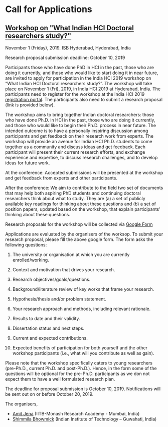 # Call for Applications

## [Workshop on "What Indian HCI Doctoral researchers study?"](https://amitjenaiitbm.github.io/IndiaHCI2019/)

November 1 (Friday), 2019.
ISB Hyderabad, Hyderabad, India


Research proposal submission deadline: October 10, 2019

Participants those who have done PhD in HCI in the past, those who are doing it currently, and those who would like to start doing it in near future, are invited to apply for participation in the India HCI 2019 workshop on “What Indian HCI Doctoral researchers study?”. The workshop will take place on November 1 (Fri), 2019, in India HCI 2019 at Hyderabad, India. The participants need to register for the workshop at the India HCI 2019 [registration portal](https://www.indiahci.org/indiahci_2019/register/). The participants also need to submit a research proposal (link is provided below).

The workshop aims to bring together Indian doctoral researchers: those who have done Ph.D. in HCI in the past, those who are doing it currently, and those who would like to begin their Ph.D. process in near future. The intended outcome is to have a personally inspiring discussion among participants and get feedback on their research work from experts. The workshop will provide an avenue for Indian HCI Ph.D. students to come together as a community and discuss ideas and get feedback. Each participant will present their current research efforts, and exchange experience and expertise, to discuss research challenges, and to develop ideas for future work.

At the conference: Accepted submissions will be presented at the workshop and get feedback from experts and other participants.

After the conference: We aim to contribute to the field two set of documents that may help both aspiring PhD students and continuing doctoral researchers think about what to study. They are (a) a set of publicly available key readings for thinking about these questions and (b) a set of position papers, updated based on the workshop, that explain participants’ thinking about these questions.

Research proposals for the workshop will be collected via [Google Form](https://forms.gle/orhVNL6iqUkANxeK6)

Applications are evaluated by the organisers of the worksop. To submit your research proposal, please fill the above google form. The form asks the following questions:

1. The university or organisation at which you are currently enrolled/working.

2. Context and motivation that drives your research.

3. Research objectives/goals/questions.

4. Background/literature review of key works that frame your research.

5. Hypothesis/thesis and/or problem statement.

6. Your research approach and methods, including relevant rationale.

7. Results to date and their validity.

8. Dissertation status and next steps.

9. Current and expected contributions.

10. Expected benefits of participation for both yourself and the other workshop participants (i.e., what will you contribute as well as gain).

Please note that the workshop specifically caters to young researchers (pre-Ph.D., current Ph.D. and post-Ph.D.). Hence, in the form some of the questions will be optional for the pre-Ph.D. participants as we don not expect them to have a well formulated research plan.

The deadline for proposal submission is October 10, 2019. Notifications will be sent out on or before October 20, 2019.

The organisers,

- [Amit Jena](https://amitjenaiitbm.github.io/amitjena/) (IITB-Monash Research Academy - Mumbai, India)
- [Shimmila Bhowmick](http://embeddedinteractions.com/people.html) (Indian Institute of Technology – Guwahati, India)
